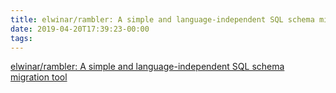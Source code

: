 ```yaml
---
title: elwinar/rambler: A simple and language-independent SQL schema migration tool
date: 2019-04-20T17:39:23-00:00
tags:
---
```


[elwinar/rambler: A simple and language-independent SQL schema migration tool](https://github.com/elwinar/rambler)
